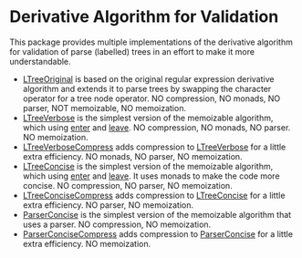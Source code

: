 # Derivative Algorithm for Validation

This package provides multiple implementations of the derivative algorithm for validation of parse (labelled) trees in an effort to make it more understandable.

 * [LTreeOriginal](./LTreeOriginal.lean) is based on the original regular expression derivative algorithm and extends it to parse trees by swapping the character operator for a tree node operator. NO compression, NO monads, NO parser, NOT memoizable, NO memoization.
 * [LTreeVerbose](./LTreeVerbose.lean) is the simplest version of the memoizable algorithm, which using [enter](./Enter.lean) and [leave](./LeaveVerbose.lean). NO compression, NO monads, NO parser. NO memoization.
 * [LTreeVerboseCompress](./LTreeConciseCompress.lean) adds compression to [LTreeVerbose](./LTreeVerbose.lean) for a little extra efficiency. NO monads, NO parser, NO memoization.
 * [LTreeConcise](./LTreeConcise.lean) is the simplest version of the memoizable algorithm, which using [enter](./Enter.lean) and [leave](./Leave.lean). It uses monads to make the code more concise. NO compression, NO parser, NO memoization.
 * [LTreeConciseCompress](./LTreeConciseCompress.lean) adds compression to [LTreeConcise](./LTreeConcise.lean) for a little extra efficiency. NO parser, NO memoization.
 * [ParserConcise](./ParserConcise.lean) is the simplest version of the memoizable algorithm that uses a parser. NO compression, NO memoization.
 * [ParserConciseCompress](./ParserConciseCompress.lean) adds compression to [ParserConcise](./ParserConcise.lean) for a little extra efficiency. NO memoization.